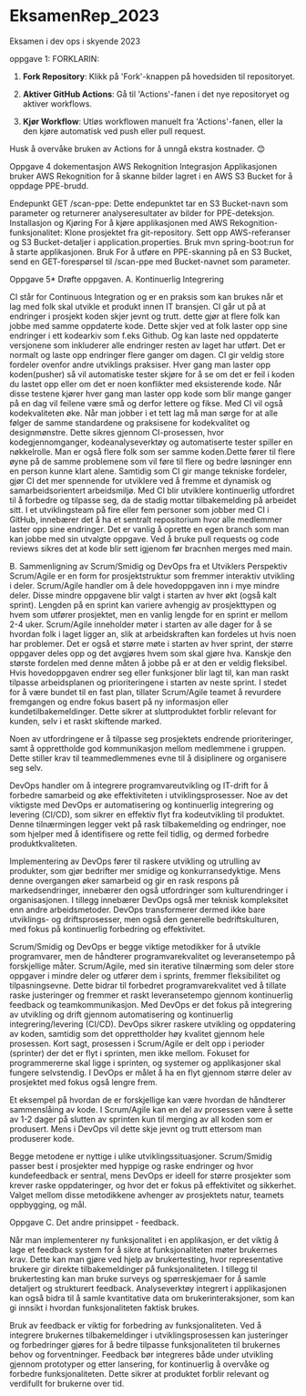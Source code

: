 # EksamenRep_2023
Eksamen i dev ops i skyende 2023

oppgave 1: FORKLARIN: 

1. **Fork Repository**: Klikk på 'Fork'-knappen på hovedsiden til repositoryet.
2. **Aktiver GitHub Actions**: Gå til 'Actions'-fanen i det nye repositoryet og aktiver workflows.

4. **Kjør Workflow**: Utløs workflowen manuelt fra 'Actions'-fanen, eller la den kjøre automatisk ved push eller pull request.

Husk å overvåke bruken av Actions for å unngå ekstra kostnader. 😊


Oppgave 4 dokementasjon
AWS Rekognition Integrasjon
Applikasjonen bruker AWS Rekognition for å skanne bilder lagret i en AWS S3 Bucket for å oppdage PPE-brudd.

Endepunkt
GET /scan-ppe: Dette endepunktet tar en S3 Bucket-navn som parameter og returnerer analyseresultater av bilder for PPE-deteksjon.
Installasjon og Kjøring
For å kjøre applikasjonen med AWS Rekognition-funksjonalitet:
Klone prosjektet fra git-repository.
Sett opp AWS-referanser og S3 Bucket-detaljer i application.properties.
Bruk mvn spring-boot:run for å starte applikasjonen.
Bruk
For å utføre en PPE-skanning på en S3 Bucket, send en GET-forespørsel til /scan-ppe med Bucket-navnet som parameter.


Oppgave 5* Drøfte oppgaven.
A. Kontinuerlig Integrering

CI står for Continuous Integration og er en praksis som kan brukes når et lag med folk skal utvikle et produkt innen IT bransjen. CI går ut på at endringer i prosjekt koden skjer jevnt og trutt. 
dette gjør at flere folk kan jobbe med samme oppdaterte kode. Dette skjer ved at folk laster opp sine endringer i ett kodearkiv som f.eks Github. Og kan laste ned oppdaterte versjonene som inkluderer alle endringer resten av laget har utført. Det er normalt og laste opp endringer flere ganger om dagen.
CI gir veldig store fordeler ovenfor andre utviklings praksiser. Hver gang man laster opp koden(pusher) så vil automatiske tester skjøre for å se om det er feil i koden du lastet opp eller om det er noen konflikter med eksisterende kode. Når disse testene kjører hver gang man laster opp kode som blir mange ganger på en dag vil feilene være små og derfor lettere og fikse. Med CI vil også kodekvaliteten øke. Når man jobber i et tett lag må man sørge for at alle følger de samme standardene og praksisene for kodekvalitet og designmønstre. Dette sikres gjennom CI-prosessen, hvor kodegjennomganger, kodeanalyseverktøy og automatiserte tester spiller en nøkkelrolle. Man er også flere folk som ser samme koden.Dette fører til flere øyne på de samme problemene som vil føre til flere og bedre løsninger enn en person kunne klart alene. Samtidig som CI gir mange tekniske fordeler, gjør CI det mer spennende for utviklere ved å fremme et dynamisk og samarbeidsorientert arbeidsmiljø. Med CI blir utviklere kontinuerlig utfordret til å forbedre og tilpasse seg, da de stadig mottar tilbakemelding på arbeidet sitt.
I et utviklingsteam på fire eller fem personer som jobber med CI i GitHub, innebærer det å ha et sentralt repositorium hvor alle medlemmer laster opp sine endringer. Det er vanlig å oprette en egen branch som man kan jobbe med sin utvalgte oppgave. Ved å bruke pull requests og code reviews sikres det at kode blir sett igjenom før bracnhen merges med main.

B. Sammenligning av Scrum/Smidig og DevOps fra et Utviklers Perspektiv
Scrum/Agile er en form for prosjektstruktur som fremmer interaktiv utvikling i deler. Scrum/Agile handler om å dele hovedoppgaven inn i mye mindre deler. Disse mindre oppgavene blir valgt i starten av hver økt (også kalt sprint). Lengden på en sprint kan variere avhengig av prosjekttypen og hvem som utfører prosjektet, men en vanlig lengde for en sprint er mellom 2-4 uker. Scrum/Agile inneholder møter i starten av alle dager for å se hvordan folk i laget ligger an, slik at arbeidskraften kan fordeles ut hvis noen har problemer. Det er også et større møte i starten av hver sprint, der større oppgaver deles opp og det avgjøres hvem som skal gjøre hva. Kanskje den største fordelen med denne måten å jobbe på er at den er veldig fleksibel. Hvis hovedoppgaven endrer seg eller funksjoner blir lagt til, kan man raskt tilpasse arbeidsplanen og prioriteringene i starten av neste sprint. I stedet for å være bundet til en fast plan, tillater Scrum/Agile teamet å revurdere fremgangen og endre fokus basert på ny informasjon eller kundetilbakemeldinger. Dette sikrer at sluttproduktet forblir relevant for kunden, selv i et raskt skiftende marked.

Noen av utfordringene er å tilpasse seg prosjektets endrende prioriteringer, samt å opprettholde god kommunikasjon mellom medlemmene i gruppen. Dette stiller krav til teammedlemmenes evne til å disiplinere og organisere seg selv.

DevOps handler om å integrere programvareutvikling og IT-drift for å forbedre samarbeid og øke effektiviteten i utviklingsprosesser. Noe av det viktigste med DevOps er automatisering og kontinuerlig integrering og levering (CI/CD), som sikrer en effektiv flyt fra kodeutvikling til produktet. Denne tilnærmingen legger vekt på rask tilbakemelding og endringer, noe som hjelper med å identifisere og rette feil tidlig, og dermed forbedre produktkvaliteten.

Implementering av DevOps fører til raskere utvikling og utrulling av produkter, som gjør bedrifter mer smidige og konkurransedyktige. Mens denne overgangen øker samarbeid og gir en rask respons på markedsendringer, innebærer den også utfordringer som kulturendringer i organisasjonen. I tillegg innebærer DevOps også mer teknisk kompleksitet enn andre arbeidsmetoder. DevOps transformerer dermed ikke bare utviklings- og driftsprosesser, men også den generelle bedriftskulturen, med fokus på kontinuerlig forbedring og effektivitet.

Scrum/Smidig og DevOps er begge viktige metodikker for å utvikle programvarer, men de håndterer programvarekvalitet og leveransetempo på forskjellige måter. Scrum/Agile, med sin iterative tilnærming som deler store oppgaver i mindre deler og utfører dem i sprints, fremmer fleksibilitet og tilpasningsevne. Dette bidrar til forbedret programvarekvalitet ved å tillate raske justeringer og fremmer et raskt leveransetempo gjennom kontinuerlig feedback og teamkommunikasjon. Med DevOps er det fokus på integrering av utvikling og drift gjennom automatisering og kontinuerlig integrering/levering (CI/CD). DevOps sikrer raskere utvikling og oppdatering av koden, samtidig som det opprettholder høy kvalitet gjennom hele prosessen. Kort sagt, prosessen i Scrum/Agile er delt opp i perioder (sprinter) der det er flyt i sprinten, men ikke mellom. Fokuset for programmererne skal ligge i sprinten, og systemer og applikasjoner skal fungere selvstendig. I DevOps er målet å ha en flyt gjennom større deler av prosjektet med fokus også lengre frem.

Et eksempel på hvordan de er forskjellige kan være hvordan de håndterer sammenslåing av kode. I Scrum/Agile kan en del av prosessen være å sette av 1-2 dager på slutten av sprinten kun til merging av all koden som er produsert. Mens i DevOps vil dette skje jevnt og trutt ettersom man produserer kode.

Begge metodene er nyttige i ulike utviklingssituasjoner. Scrum/Smidig passer best i prosjekter med hyppige og raske endringer og hvor kundefeedback er sentral, mens DevOps er ideell for større prosjekter som krever raske oppdateringer, og hvor det er fokus på effektivitet og sikkerhet. Valget mellom disse metodikkene avhenger av prosjektets natur, teamets oppbygging, og mål.

Oppgave C. Det andre prinsippet - feedback.

Når man implementerer ny funksjonalitet i en applikasjon, er det viktig å lage et feedback system for å sikre at funksjonaliteten møter brukernes krav. Dette kan man gjøre ved hjelp av brukertesting, hvor representative brukere gir direkte tilbakemeldinger på funksjonaliteten. I tillegg til brukertesting kan man bruke surveys og spørreskjemaer for å samle detaljert og strukturert feedback. Analyseverktøy integrert i applikasjonen kan også bidra til å samle kvantitative data om brukerinteraksjoner, som kan gi innsikt i hvordan funksjonaliteten faktisk brukes.

Bruk av feedback er viktig for forbedring av funksjonaliteten. Ved å integrere brukernes tilbakemeldinger i utviklingsprosessen kan justeringer og forbedringer gjøres for å bedre tilpasse funksjonaliteten til brukernes behov og forventninger. Feedback bør integreres både under utvikling gjennom prototyper og etter lansering, for kontinuerlig å overvåke og forbedre funksjonaliteten. Dette sikrer at produktet forblir relevant og verdifullt for brukerne over tid.






